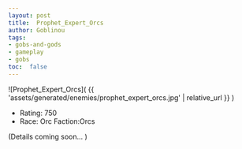 ```yaml
---
layout: post
title:  Prophet_Expert_Orcs
author: Goblinou
tags:
- gobs-and-gods
- gameplay
- gobs
toc:  false
---
```


![Prophet_Expert_Orcs]( {{ 'assets/generated/enemies/prophet_expert_orcs.jpg' | relative_url }} )
- Rating: 750
- Race: Orc  Faction:Orcs

(Details coming soon... )